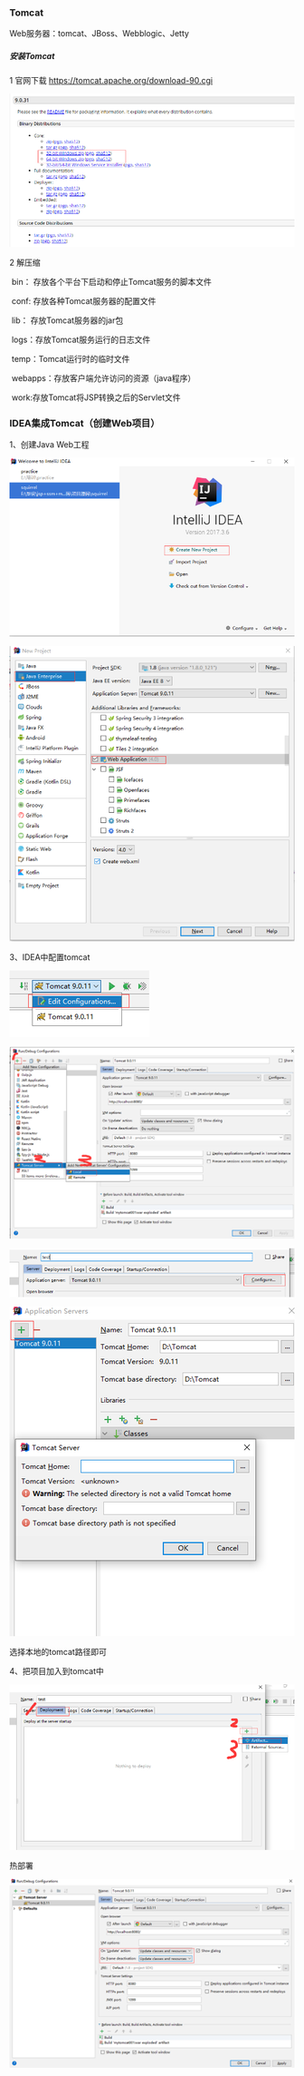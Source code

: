 ### Tomcat

Web服务器：tomcat、JBoss、Webblogic、Jetty

##### 安装Tomcat

1 官网下载  https://tomcat.apache.org/download-90.cgi

![image-20200301100857946](https://github.com/Em-yang/JavaWeb/blob/master/img/image-20200301100857946.png)

2 解压缩

​	bin： 存放各个平台下启动和停止Tomcat服务的脚本文件

​	conf: 存放各种Tomcat服务器的配置文件

​	lib： 存放Tomcat服务器的jar包

​	logs：存放Tomcat服务运行的日志文件

​	temp：Tomcat运行时的临时文件

​	webapps：存放客户端允许访问的资源（java程序）

​	work:存放Tomcat将JSP转换之后的Servlet文件



### IDEA集成Tomcat（创建Web项目）

1、创建Java Web工程

![image-20200301102047649](https://github.com/Em-yang/JavaWeb/blob/master/img/image-20200301102047649.png)

![image-20200301102216395](https://github.com/Em-yang/JavaWeb/blob/master/img/image-20200301102216395.png)

3、IDEA中配置tomcat

![image-20200301102824518](https://github.com/Em-yang/JavaWeb/blob/master/img/image-20200301102824518.png)

![image-20200301102903813](https://github.com/Em-yang/JavaWeb/blob/master/img/image-20200301102903813.png)

![image-20200301103032011](https://github.com/Em-yang/JavaWeb/blob/master/img/image-20200301103032011.png)

![image-20200301103055396](https://github.com/Em-yang/JavaWeb/blob/master/img/image-20200301103055396.png)

选择本地的tomcat路径即可

4、把项目加入到tomcat中

![image-20200301103514813](https://github.com/Em-yang/JavaWeb/blob/master/img/image-20200301103514813.png)

热部署

![image-20200301103744106](https://github.com/Em-yang/JavaWeb/blob/master/img/image-20200301103744106.png)


